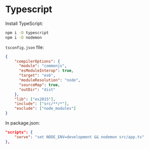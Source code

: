 # Typescript

Install TypeScript:
```Bash
npm i -D typescript
npm i -D nodemon
```

`tsconfig.json` file:
```json
{
    "compilerOptions": {
      "module": "commonjs",
      "esModuleInterop": true,
      "target": "es6",
      "moduleResolution": "node",
      "sourceMap": true,
      "outDir": "dist"
    },
    "lib": ["es2015"],
    "include": ["src/**/*"],
    "exclude": ["node_modules"]
}
```

In package.json:
```json
"scripts": {
    "serve": "set NODE_ENV=development && nodemon src/app.ts"
},
```

